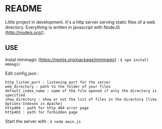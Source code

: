 README
========

Little project in development. It's a http server serving static files of a web directory.
Everything is written in javascript with NodeJS (http://nodejs.org/).

USE
--------

Instal mmmagic (https://npmjs.org/package/mmmagic) : 
`$ npm install mmmagic`


Edit config.json : 

    http_listen_port : listening port for the server
    web_directory : path to the folder of your files
    default_index_name : name of the file opened if only the directory is specified
    show_directory : show or not the list of files in the directory (like Options-Indexes in Apache)
    http404 : path for http 404 error page
    http403 : path for forbidden page


Start the server with : `$ node main.js`